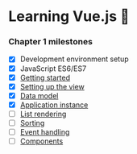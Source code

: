 # Learning Vue.js :tada:

### Chapter 1 milestones

- [x] Development environment setup
- [x] JavaScript ES6/ES7
- [x] [Getting started](index.html)
- [x] [Setting up the view](https://github.com/Alexnhlst/Vue/blob/06e7c448288a98ea9b9c96bfc6ba287ebeba8dd3/index.html#L26-L63)
- [x] [Data model](seed.js) 
- [x] [Application instance](main.js)
- [ ] [List rendering]()
- [ ] [Sorting]()
- [ ] [Event handling]()
- [ ] [Components]()

